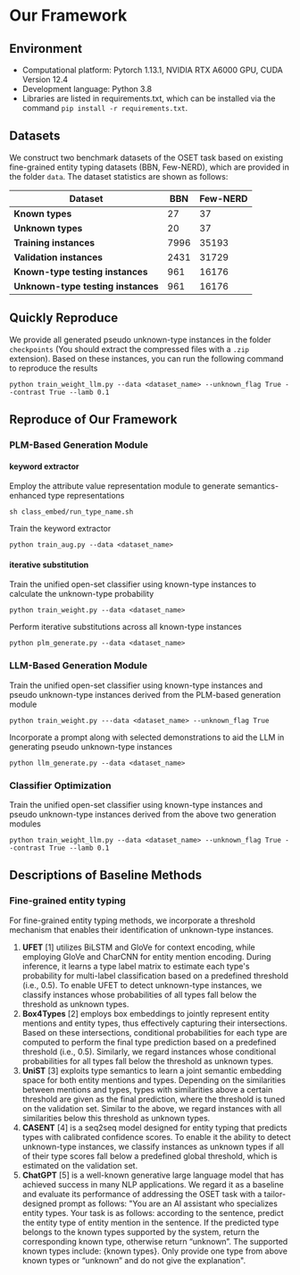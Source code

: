 # Our Framework

## Environment

* Computational platform: Pytorch 1.13.1, NVIDIA RTX A6000 GPU, CUDA Version 12.4
*  Development language: Python 3.8
* Libraries are listed in requirements.txt, which can be installed via the command `pip install -r requirements.txt`.

## Datasets

We construct two benchmark datasets of the OSET task based on existing fine-grained entity typing datasets (BBN, Few-NERD), which are provided in the folder `data`. The dataset statistics are shown as follows:

| **Dataset**                        | **BBN** | **Few-NERD** |
| ---------------------------------- | ------- | ------------ |
| **Known types**                    | 27      | 37           |
| **Unknown types**                  | 20      | 37           |
| **Training instances**             | 7996    | 35193        |
| **Validation instances**           | 2431    | 31729        |
| **Known-type testing instances**   | 961     | 16176        |
| **Unknown-type testing instances** | 961     | 16176        |

## Quickly Reproduce

We provide all generated pseudo unknown-type instances in the folder `checkpoints` (You should extract the compressed files with a `.zip` extension). Based on these instances, you can run the following command to reproduce the results

```
python train_weight_llm.py --data <dataset_name> --unknown_flag True --contrast True --lamb 0.1
```



## Reproduce of Our Framework

### PLM-Based Generation Module

#### keyword extractor

Employ the attribute value representation module to generate semantics-enhanced type representations

```
sh class_embed/run_type_name.sh
```

Train the keyword extractor

```
python train_aug.py --data <dataset_name>
```

#### iterative substitution

Train the unified open-set classifier using  known-type instances to calculate the unknown-type probability


```
python train_weight.py --data <dataset_name>
```

Perform iterative substitutions across all known-type instances

```
python plm_generate.py --data <dataset_name>
```

### LLM-Based Generation Module

Train the unified open-set classifier using  known-type instances and pseudo unknown-type instances derived from the PLM-based generation module

```
python train_weight.py ---data <dataset_name> --unknown_flag True
```

Incorporate a prompt along with selected demonstrations to aid the LLM in generating pseudo unknown-type instances

```
python llm_generate.py --data <dataset_name> 
```

### Classifier Optimization

Train the unified open-set classifier using  known-type instances and pseudo unknown-type instances derived from the above two generation modules

```
python train_weight_llm.py --data <dataset_name> --unknown_flag True --contrast True --lamb 0.1
```
## Descriptions of Baseline Methods
### Fine-grained entity typing
For fine-grained entity typing methods, we incorporate a threshold mechanism that enables their identification of unknown-type instances.
1. **UFET** [1] utilizes BiLSTM and GloVe for context encoding, while employing GloVe and CharCNN for entity mention encoding. During inference, it learns a type label matrix to estimate each type's probability for multi-label classification based on a predefined threshold (i.e., 0.5). To enable UFET to detect unknown-type instances, we classify instances whose probabilities of all types fall below the threshold as unknown types.
2. **Box4Types** [2] employs box embeddings to jointly represent entity mentions and entity types, thus effectively capturing their intersections. Based on these intersections, conditional probabilities for each type are computed to perform the final type prediction based on a predefined threshold (i.e., 0.5). Similarly, we regard instances whose conditional probabilities for all types fall below the threshold as unknown types.
3. **UniST** [3] exploits type semantics to learn a joint semantic embedding space for both entity mentions and types. Depending on the similarities between mentions and types, types with similarities above a certain threshold are given as the final prediction, where the threshold is tuned on the validation set. Similar to the above, we regard instances with all similarities below this threshold as unknown types.
4. **CASENT** [4] is a seq2seq model designed for entity typing that predicts types with calibrated confidence scores. To enable it the ability to detect unknown-type instances, we classify instances as unknown types if all of their type scores fall below a predefined global threshold, which is estimated on the validation set.
5. **ChatGPT** [5] is a well-known generative large language model that has achieved success in many NLP applications. We regard it as a baseline and evaluate its performance of addressing the OSET task with a tailor-designed prompt as follows: "You are an AI assistant who specializes entity types. Your task is as follows: according to the sentence, predict the entity type of entity mention in the sentence. If the predicted type belongs to the known types supported by the system, return the corresponding known type, otherwise return “unknown”. The supported known types include: {known types}. Only provide one type from above known types or “unknown” and do not give the explanation".


